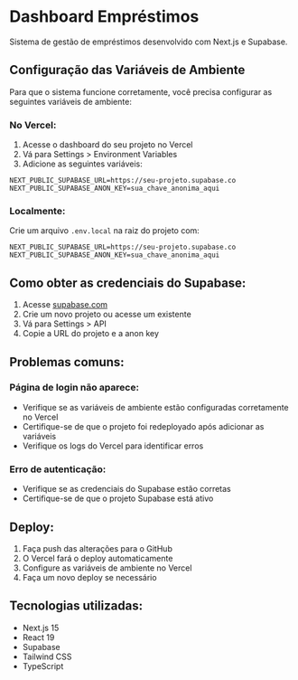 # Dashboard Empréstimos

Sistema de gestão de empréstimos desenvolvido com Next.js e Supabase.

## Configuração das Variáveis de Ambiente

Para que o sistema funcione corretamente, você precisa configurar as seguintes variáveis de ambiente:

### No Vercel:

1. Acesse o dashboard do seu projeto no Vercel
2. Vá para Settings > Environment Variables
3. Adicione as seguintes variáveis:

```
NEXT_PUBLIC_SUPABASE_URL=https://seu-projeto.supabase.co
NEXT_PUBLIC_SUPABASE_ANON_KEY=sua_chave_anonima_aqui
```

### Localmente:

Crie um arquivo `.env.local` na raiz do projeto com:

```
NEXT_PUBLIC_SUPABASE_URL=https://seu-projeto.supabase.co
NEXT_PUBLIC_SUPABASE_ANON_KEY=sua_chave_anonima_aqui
```

## Como obter as credenciais do Supabase:

1. Acesse [supabase.com](https://supabase.com)
2. Crie um novo projeto ou acesse um existente
3. Vá para Settings > API
4. Copie a URL do projeto e a anon key

## Problemas comuns:

### Página de login não aparece:
- Verifique se as variáveis de ambiente estão configuradas corretamente no Vercel
- Certifique-se de que o projeto foi redeployado após adicionar as variáveis
- Verifique os logs do Vercel para identificar erros

### Erro de autenticação:
- Verifique se as credenciais do Supabase estão corretas
- Certifique-se de que o projeto Supabase está ativo

## Deploy:

1. Faça push das alterações para o GitHub
2. O Vercel fará o deploy automaticamente
3. Configure as variáveis de ambiente no Vercel
4. Faça um novo deploy se necessário

## Tecnologias utilizadas:

- Next.js 15
- React 19
- Supabase
- Tailwind CSS
- TypeScript